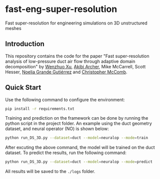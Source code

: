 # fast-eng-super-resolution
Fast super-resolution for engineering simulations on 3D unstructured meshes

## Introduction
This repository contains the code for the paper "Fast super-resolution analysis of low-pressure duct air flow through adaptive domain decomposition" by [Wenzhuo Xu](https://wenzhuoxu.com/), [Akibi Archer](https://www.akibiarcher.com/), Mike McCarrell, Scott Hesser, [Noelia Grande Gutiérrez](https://www.meche.engineering.cmu.edu/directory/bios/grande-gutierrez-noelia.html) and [Christopher McComb](https://www.meche.engineering.cmu.edu/directory/bios/mccomb-christopher.html). 

## Quick Start
Use the following command to configure the environment:
```bash
pip install -r requirements.txt
```

Training and prediction on the framework can be done by running the python script in the project folder. An example using the duct geometry dataset, and neural operator (NO) is shown below:
```bash
python run_DS_3D.py --dataset=duct --model=neuralop --mode=train
```

After excuting the above command, the model will be trained on the duct dataset. To predict the results, run the following command:
```bash
python run_DS_3D.py --dataset=duct --model=neuralop --mode=predict
```

All results will be saved to the `./logs` folder.